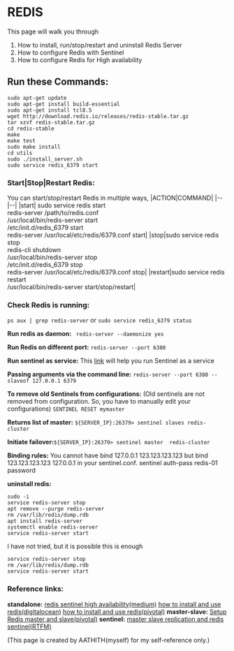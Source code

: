 # REDIS
This page will walk you through 
1. How to install,  run/stop/restart and uninstall Redis Server
2. How to configure Redis with Sentinel
3. How to configure Redis for High availability

## Run these Commands:
```
sudo apt-get update 
sudo apt-get install build-essential
sudo apt-get install tcl8.5
wget http://download.redis.io/releases/redis-stable.tar.gz
tar xzvf redis-stable.tar.gz
cd redis-stable
make
make test
sudo make install
cd utils
sudo ./install_server.sh
sudo service redis_6379 start
```
### Start|Stop|Restart Redis:
You can start/stop/restart Redis in multiple ways,
|ACTION|COMMAND|
|--|--|
|start| sudo service redis start<br>redis-server /path/to/redis.conf<br>/usr/local/bin/redis-server start<br>/etc/init.d/redis_6379 start<br>redis-server /usr/local/etc/redis/6379.conf start|
|stop|sudo service redis stop<br>redis-cli shutdown<br>/usr/local/bin/redis-server stop<br>/etc/init.d/redis_6379 stop<br>redis-server /usr/local/etc/redis/6379.conf stop|
|restart|sudo service redis restart<br>/usr/local/bin/redis-server start/stop/restart|

### Check Redis is running:
`ps aux | grep redis-server` or `sudo service redis_6379 status`

**Run redis as daemon:** ` redis-server --daemonize yes`

**Run Redis on different port:** `redis-server --port 6380`

**Run sentinel as service:** This [link](https://gist.github.com/DeviaVir/5431730) will help you run Sentinel as a service 

**Passing arguments via the command line:**
`redis-server --port 6380 --slaveof 127.0.0.1 6379`

**To remove old Sentinels from configurations:**
(Old sentinels are not removed from configuration. So, you have to manually edit your configurations) 
`SENTINEL RESET mymaster`

**Returns list of master:** `${SERVER_IP}:26379> sentinel slaves redis-cluster`

**Initiate failover:**`${SERVER_IP}:26379> sentinel master  redis-cluster`

**Binding rules:** 
You cannot have bind 127.0.0.1 123.123.123.123 but bind 123.123.123.123 127.0.0.1 in your sentinel.conf.
sentinel auth-pass redis-01 password 

**uninstall redis:**

    sudo -i
    service redis-server stop
    apt remove --purge redis-server
    rm /var/lib/redis/dump.rdb
    apt install redis-server
    systemctl enable redis-server
    service redis-server start

I have not tried, but it is possible this is enough

    service redis-server stop
    rm /var/lib/redis/dump.rdb
    service redis-server start


### Reference links:
**standalone:**
[redis sentinel high availability(medium)](https://medium.com/@amila922/redis-sentinel-high-availability-everything-you-need-to-know-from-dev-to-prod-complete-guide-deb198e70ea6)
[how to install and use redis(digitalocean)](https://www.digitalocean.com/community/tutorials/how-to-install-and-use-redis)
[how to install and use redis(pivotal)](https://community.pivotal.io/s/article/How-to-install-and-use-Redis-on-Linux)
**master-slave:**
[Setup Redis master and slave(pivotal)](https://community.pivotal.io/s/article/How-to-setup-Redis-master-and-slave-replication)
**sentinel:**
[master slave replication and redis sentinel(RTFM)](https://rtfm.co.ua/en/redis-replication-part-2-master-slave-replication-and-redis-sentinel/)

(This page is created by AATHITH(myself) for my self-reference only.)


